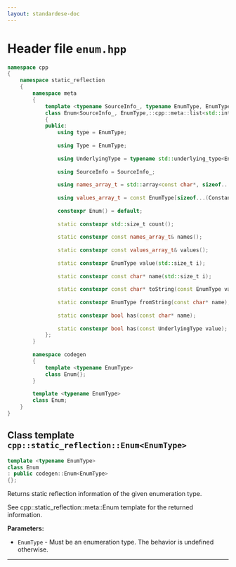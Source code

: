 ```yaml
---
layout: standardese-doc
---
```


# Header file `enum.hpp`

``` cpp
namespace cpp
{
    namespace static_reflection
    {
        namespace meta
        {
            template <typename SourceInfo_, typename EnumType, EnumType ... Constants, typename ... ConstantsNames>
            class Enum<SourceInfo_, EnumType,::cpp::meta::list<std::integral_constant<EnumType, Constants>...>,::cpp::meta::list<ConstantsNames...>>
            {
            public:
                using type = EnumType;
                
                using Type = EnumType;
                
                using UnderlyingType = typename std::underlying_type<EnumType>::type;
                
                using SourceInfo = SourceInfo_;
                
                using names_array_t = std::array<const char*, sizeof...(ConstantsNames)>;
                
                using values_array_t = const EnumType[sizeof...(Constants)];
                
                constexpr Enum() = default;
                
                static constexpr std::size_t count();
                
                static constexpr const names_array_t& names();
                
                static constexpr const values_array_t& values();
                
                static constexpr EnumType value(std::size_t i);
                
                static constexpr const char* name(std::size_t i);
                
                static constexpr const char* toString(const EnumType value);
                
                static constexpr EnumType fromString(const char* name);
                
                static constexpr bool has(const char* name);
                
                static constexpr bool has(const UnderlyingType value);
            };
        }
        
        namespace codegen
        {
            template <typename EnumType>
            class Enum{};
        }
        
        template <typename EnumType>
        class Enum;
    }
}
```

## Class template `cpp::static_reflection::Enum<EnumType>`<a id="cpp::static_reflection::Enum__EnumType__"></a>

``` cpp
template <typename EnumType>
class Enum
: public codegen::Enum<EnumType>
{};
```

Returns static reflection information of the given enumeration type.

See cpp::static\_reflection::meta::Enum template for the returned information.

**Parameters:**

  - <a id="cpp::static_reflection::Enum__EnumType__.EnumType"></a>`EnumType` - Must be an enumeration type. The behavior is undefined otherwise.

-----
